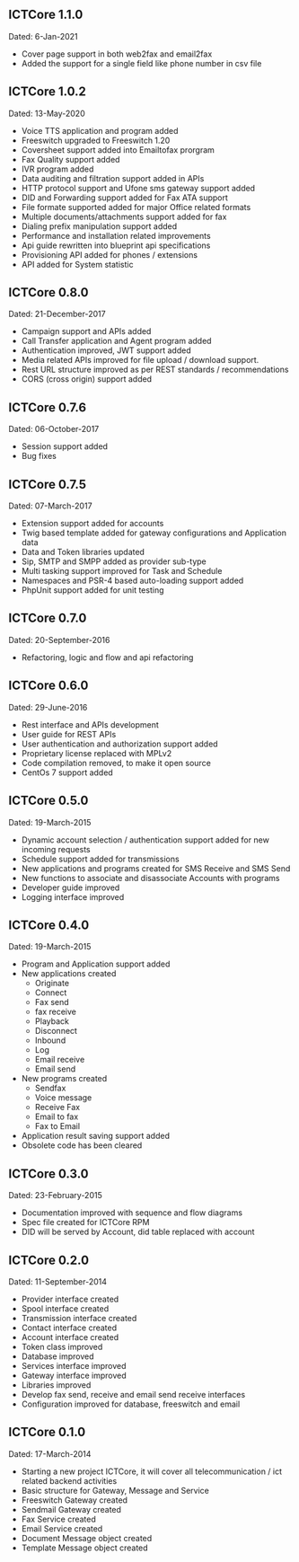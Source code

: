 ICTCore 1.1.0
-------------

Dated: 6-Jan-2021

* Cover page support in both web2fax and email2fax
* Added the support for a single field like phone number in csv file

ICTCore 1.0.2
-------------

Dated: 13-May-2020

* Voice TTS application and program added
* Freeswitch upgraded to Freeswitch 1.20
* Coversheet support added into Emailtofax prorgram
* Fax Quality support added
* IVR program added
* Data auditing and filtration support added in APIs
* HTTP protocol support and Ufone sms gateway support added
* DID and Forwarding support added for Fax ATA support
* File formate supported added for major Office related formats
* Multiple documents/attachments support added for fax
* Dialing prefix manipulation support added
* Performance and installation related improvements
* Api guide rewritten into blueprint api specifications
* Provisioning API added for phones / extensions
* API added for System statistic

ICTCore 0.8.0
-------------

Dated: 21-December-2017

* Campaign support and APIs added
* Call Transfer application and Agent program added
* Authentication improved, JWT support added
* Media related APIs improved for file upload / download support.
* Rest URL structure improved as per REST standards / recommendations
* CORS (cross origin) support added

ICTCore 0.7.6
--------------

Dated: 06-October-2017

* Session support added
* Bug fixes

ICTCore 0.7.5
--------------

Dated: 07-March-2017

* Extension support added for accounts
* Twig based template added for gateway configurations and Application data
* Data and Token libraries updated
* Sip, SMTP and SMPP added as provider sub-type
* Multi tasking support improved for Task and Schedule
* Namespaces and PSR-4 based auto-loading support added
* PhpUnit support added for unit testing

ICTCore 0.7.0
--------------

Dated: 20-September-2016

* Refactoring, logic and flow and api refactoring

ICTCore 0.6.0
-------------

Dated: 29-June-2016

* Rest interface and APIs development
* User guide for REST APIs
* User authentication and authorization support added
* Proprietary license replaced with MPLv2
* Code compilation removed, to make it open source
* CentOs 7 support added

ICTCore 0.5.0
-------------

Dated: 19-March-2015

 * Dynamic account selection / authentication support added for new incoming requests
 * Schedule support added for transmissions
 * New applications and programs created for SMS Receive and SMS Send
 * New functions to associate and disassociate Accounts with programs
 * Developer guide improved
 * Logging interface improved

ICTCore 0.4.0
-------------

Dated: 19-March-2015

 * Program and Application support added
 * New applications created
   * Originate
   * Connect
   * Fax send
   * fax receive
   * Playback
   * Disconnect
   * Inbound
   * Log
   * Email receive 
   * Email send
 * New programs created
   * Sendfax
   * Voice message
   * Receive Fax
   * Email to fax
   * Fax to Email
 * Application result saving support added
 * Obsolete code has been cleared

  
ICTCore 0.3.0
-------------

Dated: 23-February-2015

 * Documentation improved with sequence and flow diagrams
 * Spec file created for ICTCore RPM
 * DID will be served by Account, did table replaced with account


ICTCore 0.2.0
-------------

Dated: 11-September-2014

 * Provider interface created
 * Spool interface created
 * Transmission interface created
 * Contact interface created
 * Account interface created
 * Token class improved
 * Database improved
 * Services interface improved
 * Gateway interface improved
 * Libraries improved
 * Develop fax send, receive and email send receive interfaces
 * Configuration improved for database, freeswitch and email


ICTCore 0.1.0
-------------

Dated: 17-March-2014

 * Starting a new project ICTCore, it will cover all telecommunication / ict related backend activities
 * Basic structure for Gateway, Message and Service
 * Freeswitch Gateway created
 * Sendmail Gateway created
 * Fax Service created
 * Email Service created
 * Document Message object created
 * Template Message object created
